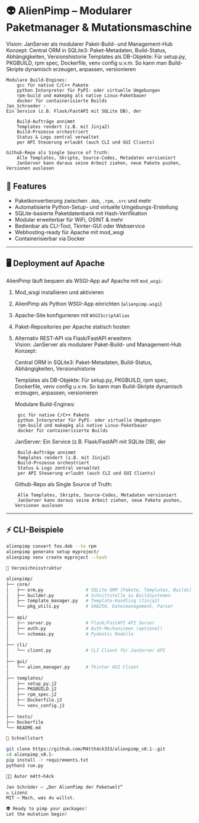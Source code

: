 # 👽 AlienPimp – Modularer Paketmanager & Mutationsmaschine
  Vision: JanServer als modularer Paket-Build- und Management-Hub
  Konzept:
    Central ORM in SQLite3:
    Paket-Metadaten, Build-Status, Abhängigkeiten, Versionshistorie
    Templates als DB-Objekte:
    Für setup.py, PKGBUILD, rpm spec, Dockerfile, venv config u.v.m.
    So kann man Build-Skripte dynamisch erzeugen, anpassen, versionieren
    
    Modulare Build-Engines:
        gcc für native C/C++ Pakete
        python Interpreter für PyPI- oder virtuelle Umgebungen
        rpm-build und makepkg als native Linux-Paketbauer
        docker für containerisierte Builds
    Jan_Schroeder :
    Ein Service (z.B. Flask/FastAPI mit SQLite DB), der

        Build-Aufträge annimmt
        Templates rendert (z.B. mit Jinja2)
        Build-Prozesse orchestriert
        Status & Logs zentral verwaltet
        per API Steuerung erlaubt (auch CLI und GUI Clients)

    Github-Repo als Single Source of Truth:
        Alle Templates, Skripte, Source-Codes, Metadaten versioniert
        JanServer kann daraus seine Arbeit ziehen, neue Pakete pushen, Versionen auslesen

## 🚀 Features

- Paketkonvertierung zwischen `.deb`, `.rpm`, `.src` und mehr  
- Automatisierte Python-Setup- und virtuelle Umgebungs-Erstellung  
- SQLite-basierte Paketdatenbank mit Hash-Verifikation  
- Modular erweiterbar für WiFi, OSINT & mehr  
- Bedienbar als CLI-Tool, Tkinter-GUI oder Webservice  
- Webhosting-ready für Apache mit mod_wsgi  
- Containerisierbar via Docker

---

## 🖥 Deployment auf Apache

AlienPimp läuft bequem als WSGI-App auf Apache mit `mod_wsgi`:

1. Mod_wsgi installieren und aktivieren  
2. AlienPimp als Python WSGI-App einrichten (`alienpimp.wsgi`)  
3. Apache-Site konfigurieren mit `WSGIScriptAlias`  
4. Paket-Repositories per Apache statisch hosten  
5. Alternativ REST-API via Flask/FastAPI erweitern  
Vision: JanServer als modularer Paket-Build- und Management-Hub
Konzept:

    Central ORM in SQLite3:
    Paket-Metadaten, Build-Status, Abhängigkeiten, Versionshistorie

    Templates als DB-Objekte:
    Für setup.py, PKGBUILD, rpm spec, Dockerfile, venv config u.v.m.
    So kann man Build-Skripte dynamisch erzeugen, anpassen, versionieren

    Modulare Build-Engines:

        gcc für native C/C++ Pakete
        python Interpreter für PyPI- oder virtuelle Umgebungen
        rpm-build und makepkg als native Linux-Paketbauer
        docker für containerisierte Builds

    JanServer:
    Ein Service (z.B. Flask/FastAPI mit SQLite DB), der

        Build-Aufträge annimmt
        Templates rendert (z.B. mit Jinja2)
        Build-Prozesse orchestriert
        Status & Logs zentral verwaltet
        per API Steuerung erlaubt (auch CLI und GUI Clients)

    Github-Repo als Single Source of Truth:

        Alle Templates, Skripte, Source-Codes, Metadaten versioniert
        JanServer kann daraus seine Arbeit ziehen, neue Pakete pushen, Versionen auslesen
---

## ⚡ CLI-Beispiele

```bash
alienpimp convert foo.deb --to rpm
alienpimp generate setup myproject/
alienpimp venv create myproject --hash

🧩 Verzeichnisstruktur

alienpimp/
├── core/
│   ├── orm.py                # SQLite ORM (Pakete, Templates, Builds)
│   ├── builder.py            # Schnittstelle zu Buildsystemen
│   ├── template_manager.py   # Template-Handling (Jinja2)
│   └── pkg_utils.py          # SHA256, Dateimanagement, Parser
│
├── api/
│   ├── server.py             # Flask/FastAPI API Server
│   ├── auth.py               # Auth-Mechanismen (optional)
│   └── schemas.py            # Pydantic Modelle
│
├── cli/
│   └── client.py             # CLI Client für JanServer API
│
├── gui/
│   └── alien_manager.py      # Tkinter GUI Client
│
├── templates/
│   ├── setup_py.j2
│   ├── PKGBUILD.j2
│   ├── rpm_spec.j2
│   ├── Dockerfile.j2
│   └── venv_config.j2
│
├── tests/
├── Dockerfile
└── README.md

🚀 Schnellstart

git clone https://github.com/M4tth4ck333/alienpimp_v0.1-.git
cd alienpimp_v0.1-
pip install -r requirements.txt
python3 run.py

🧑‍🚀 Autor m4tt~h4ck

Jan Schröder – „Der AlienPimp der Paketwelt“
⚖️ Lizenz
MIT – Mach, was du willst.

👽 Ready to pimp your packages?
Let the mutation begin!

